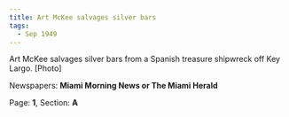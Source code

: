 ```yaml
---  
title: Art McKee salvages silver bars  
tags:  
  - Sep 1949  
---  
```

  
Art McKee salvages silver bars from a Spanish treasure shipwreck off Key Largo. [Photo]  
  
Newspapers: **Miami Morning News or The Miami Herald**  
  
Page: **1**, Section: **A** 
